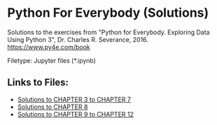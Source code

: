 # Python For Everybody (Solutions)

Solutions to the exercises from "Python for Everybody. Exploring Data Using Python 3", Dr. Charles R. Severance, 2016.
https://www.py4e.com/book

Filetype: Jupyter files (*.ipynb)

## Links to Files:
- [Solutions to CHAPTER 3 to CHAPTER 7](https://github.com/AlexisDir/Python-For-Everybody-Solutions-/blob/main/Python%20for%20Everybody_CHAPTER%203%20to%207.%20LISTS_Solutions_GitHub.ipynb)
- [Solutions to CHAPTER 8](https://github.com/AlexisDir/Python-For-Everybody-Solutions-/blob/main/Python%20for%20Everybody_CHAPTER%208.%20LISTS_Solutions.ipynb)
- [Solutions to CHAPTER 9 to CHAPTER 12](https://github.com/AlexisDir/Python-For-Everybody_Solutions/blob/main/Python%20for%20Everybody_CHAPTER%209%20to%2012.%20LISTS_Solutions_GitHub.ipynb)
